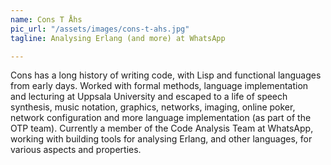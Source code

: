 ```yaml
---
name: Cons T Åhs
pic_url: "/assets/images/cons-t-ahs.jpg"
tagline: Analysing Erlang (and more) at WhatsApp

---
```

Cons has a long history of writing code, with Lisp and functional languages from early days. Worked with formal methods, language implementation and lecturing at Uppsala University and escaped to a life of speech synthesis, music notation, graphics, networks, imaging, online poker, network configuration and more language implementation (as part of the OTP team).
Currently a member of the Code Analysis Team at WhatsApp, working with building tools for analysing Erlang, and other languages, for various aspects and properties.
